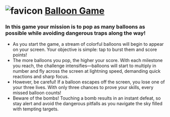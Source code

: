# ![favicon](https://github.com/user-attachments/assets/7bfa6d63-e32f-40e8-abd7-b8fe1f1f67a2) [Balloon Game](https://balloon-game.onrender.com)

### In this game your mission is to pop as many balloons as possible while avoiding dangerous traps along the way!
- As you start the game, a stream of colorful balloons will begin to appear on your screen. Your objective is simple: tap to burst them and score points!
- The more balloons you pop, the higher your score. With each milestone you reach, the challenge intensifies—balloons will start to multiply in number and fly across the screen at lightning speed, demanding quick reactions and sharp focus.
- However, be careful! If a balloon escapes off the screen, you lose one of your three lives. With only three chances to prove your skills, every missed balloon counts!
- Beware of the bombs! Touching a bomb results in an instant defeat, so stay alert and avoid the dangerous pitfalls as you navigate the sky filled with tempting targets.

